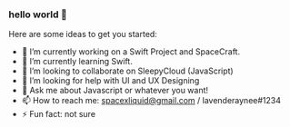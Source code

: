 ### hello world 👋

Here are some ideas to get you started:

- 🔭 I’m currently working on a Swift Project and SpaceCraft.
- 🌱 I’m currently learning Swift.
- 👯 I’m looking to collaborate on SleepyCloud (JavaScript)
- 🤔 I’m looking for help with UI and UX Designing
- 💬 Ask me about Javascript or whatever you want!
- 📫 How to reach me: spacexliquid@gmail.com / lavenderaynee#1234
- ⚡ Fun fact: not sure
